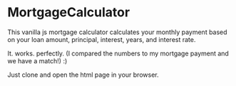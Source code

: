 # MortgageCalculator

This vanilla js mortgage calculator calculates your monthly payment based on your loan amount, principal, interest, years, and interest rate. 

It. works. perfectly. (I compared the numbers to my mortgage payment and we have a match!) :) 

Just clone and open the html page in your browser.
